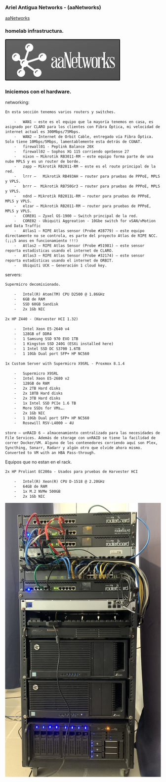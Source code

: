 ### Ariel Antigua Networks - (aaNetworks)
[aaNetworks](https://aanetworks.org)
### homelab infrastructura.

<img src="images/logo-aanetworks.jpg" alt="homelab for 2024" style="max-width: 100%; height: auto;" />

### Iniciemos con el hardware.

networking:

    En esta sección tenemos varios routers y switches.

        -   WAN1 – este es el equipo que la mayoría tenemos en casa, es asignado por CLARO para los clientes con Fibra Óptica, mi velocidad de internet actual es 300Mbps/75Mbps.
        -   WAN2 – Internet de Orbit Cable, entregado vía Fibra Óptica. Solo tiene 10Mbps/5Mbps, lamentablemente esta detrás de CGNAT.
        -   firewall01 - Peplink Balance 20X
        -   firewall02 – Sophos XG 115 corriendo opnSense 27
        -   nixon – Mikrotik RB3011-RM – este equipo forma parte de una nube MPLS y es un router de borde.
        -   zapp – Mikrotik RB2011-RM – este es el route principal de la red.
        -   lrrr –   Mikrotik RB493AH – router para pruebas de PPPoE, MPLS y VPLS.
        -   brrr –  Mikrotik RB750Gr3 – router para pruebas de PPPoE, MPLS y VPLS.
        -   ndnd – Mikrotik RB2011L-RM – router para pruebas de PPPoE, MPLS y VPLS.
        -   elzar – Mikrotik RB2011-RM – router para pruebas de PPPoE, MPLS y VPLS.
        -   CORE01 – Zyxel GS-1900 – Switch principal de la red.
        -   CORE02 - Ubiquiti Aggreation - 10Gbe switch for vSAN/vMotion and Data Traffic
        -   Atlas1 – RIPE Atlas sensor (Probe #28779) – este equipo directamente no se controla, es parte del proyecto Atlas de RIPE NCC. (¡¡¡5 anos en funcionamiento !!!)
        -   Atlas2 – RIPE Atlas Sensor (Probe #51981) – este sensor reporta estadísticas usando el internet de CLARO.
        -   Atlas3 – RIPE Atlas Sensor (Probe #32174) – este sensor reporta estadísticas usando el internet de ORBIT.
        -   Ubiquiti UCK – Generación 1 cloud key.

servers:

    Supermicro decomisionado.

        -   Intel(R) Atom(TM) CPU D2500 @ 1.86GHz
        -   6GB de RAM
        -   SSD 60GB Sandisk
        -   2x 1Gb NIC

    2x HP Z440 - (Harvester HCI 1.32)

        -   Intel Xeon E5-2640 v4
        -   128GB of DDR4
        -   1 Samsung SSD 970 EVO 1TB
        -   1 Kingston SSD 240G (ESXi installed here)
        -   1 Intel SSD DC S3700 1.6TB
        -   1 10Gb Dual port SFP+ HP NC560

    1x Custom Server with Supermicro X9SRL - Proxmox 8.1.4

        -   Supermicro X9SRL
        -   Intel Xeon E5-2680 v2
        -   128GB de RAM
        -   2x 2TB Hard disks
        -   2x 18TB Hard disks
        -   2x 3TB Hard disks
        -   1x Intel SSD PCIe 1.6 TB
        -   More SSDs for VMs….
        -   2x 1Gb NIC
        -   1 10Gb Dual port SFP+ HP NC560
        -   Rosewill RSV-L4000 – 4U

    store – unRAID 6 – almacenamiento centralizado para las necesidades de File Services. Además de storage con unRAID se tiene la facilidad de correr Docker/VM. Alguno de los contenedores corriendo aquí son Plex, Syncthing, Sonarr, Radarr y algún otro que olvide ahora mismo.
    Converted to VM with an HBA Pass-through.

Equipos que no estan en el rack.

    2x HP Proliant EC200a - Usados para pruebas de Harvester HCI

        -   Intel(R) Xeon(R) CPU D-1518 @ 2.20GHz
        -   64GB de RAM
        -   1x M.2 NVMe 500GB
        -   2x 1Gb NIC

<img src="images/homelab_20231208.jpeg" alt="homelab for 20231208" style="max-width: 100%; height: auto;" />